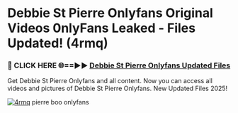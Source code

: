 # Debbie St Pierre Onlyfans Original Videos 0nlyFans Leaked - Files Updated! (4rmq)

<h3>🔴 CLICK HERE 🌐==►► <a href="https://tinyurl.com/3hn5wdd3" rel="nofollow">Debbie St Pierre Onlyfans Updated Files</a></h3>

Get Debbie St Pierre Onlyfans and all content. Now you can access all videos and pictures of Debbie St Pierre Onlyfans. New Updated Files 2025!

[![4rmq](https://i.imgur.com/4HnBqBT.gif)](https://tinyurl.com/3hn5wdd3)
pierre boo onlyfans